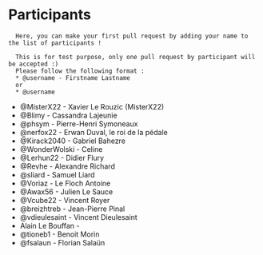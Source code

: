 # Participants

```
  Here, you can make your first pull request by adding your name to the list of participants !
  
  This is for test purpose, only one pull request by participant will be accepted :)
  Please follow the following format :
  * @username - Firstname Lastname
  or
  * @username
```

* @MisterX22 - Xavier Le Rouzic (MisterX22)
* @Blimy - Cassandra Lajeunie
* @phsym - Pierre-Henri Symoneaux
* @nerfox22 - Erwan Duval, le roi de la pédale
* @Kirack2040 - Gabriel Bahezre
* @WonderWolski - Celine
* @Lerhun22 - Didier Flury
* @Revhe - Alexandre Richard
* @sliard - Samuel Liard
* @Voriaz - Le Floch Antoine
* @Awax56 - Julien Le Sauce
* @Vcube22 - Vincent Royer
* @breizhtreb - Jean-Pierre Pinal
* @vdieulesaint - Vincent Dieulesaint
* Alain Le Bouffan - 
* @tioneb1 - Benoit Morin
* @fsalaun - Florian Salaün
